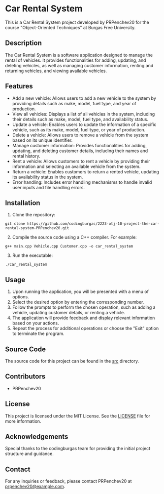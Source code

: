 <!DOCTYPE html>
<html>
<head>
  <meta charset="UTF-8">
</head>
<body>
  <h1>Car Rental System</h1>
  <p>This is a Car Rental System project developed by PRPenchev20 for the course "Object-Oriented Techniques" at Burgas Free University.</p>

  <h2>Description</h2>
  <p>The Car Rental System is a software application designed to manage the rental of vehicles. It provides functionalities for adding, updating, and deleting vehicles, as well as managing customer information, renting and returning vehicles, and viewing available vehicles.</p>

  <h2>Features</h2>
  <ul>
    <li>Add a new vehicle: Allows users to add a new vehicle to the system by providing details such as make, model, fuel type, and year of production.</li>
    <li>View all vehicles: Displays a list of all vehicles in the system, including their details such as make, model, fuel type, and availability status.</li>
    <li>Update a vehicle: Enables users to update the information of a specific vehicle, such as its make, model, fuel type, or year of production.</li>
    <li>Delete a vehicle: Allows users to remove a vehicle from the system based on its unique identifier.</li>
    <li>Manage customer information: Provides functionalities for adding, updating, and deleting customer details, including their names and rental history.</li>
    <li>Rent a vehicle: Allows customers to rent a vehicle by providing their information and selecting an available vehicle from the system.</li>
    <li>Return a vehicle: Enables customers to return a rented vehicle, updating its availability status in the system.</li>
    <li>Error handling: Includes error handling mechanisms to handle invalid user inputs and file handling errors.</li>
  </ul>

  <h2>Installation</h2>
  <ol>
    <li>Clone the repository:</li>
  </ol>
  <pre><code>git clone https://github.com/codingburgas/2223-otj-10-project-the-car-rental-system-PRPenchev20.git</code></pre>
  <ol start="2">
    <li>Compile the source code using a C++ compiler. For example:</li>
  </ol>
  <pre><code>g++ main.cpp Vehicle.cpp Customer.cpp -o car_rental_system</code></pre>
  <ol start="3">
    <li>Run the executable:</li>
  </ol>
  <pre><code>./car_rental_system</code></pre>

  <h2>Usage</h2>
  <ol>
    <li>Upon running the application, you will be presented with a menu of options.</li>
    <li>Select the desired option by entering the corresponding number.</li>
    <li>Follow the prompts to perform the chosen operation, such as adding a vehicle, updating customer details, or renting a vehicle.</li>
    <li>The application will provide feedback and display relevant information based on your actions.</li>
    <li>Repeat the process for additional operations or choose the "Exit" option to terminate the program.</li>
  </ol>

  <h2>Source Code</h2>
  <p>The source code for this project can be found in the <a href="https://github.com/codingburgas/2223-otj-10-project-the-car-rental-system-PRPenchev20/blob/main/project%20files/CarRentalSystem/Source.cpp">src</a> directory.</p>

  <h2>Contributors</h2>
  <ul>
    <li>PRPenchev20</li>
  </ul>

  <h2>License</h2>
  <p>This project is licensed under the MIT License. See the <a href="LICENSE">LICENSE</a> file for more information.</p>

  <h2>Acknowledgements</h2>
  <p>Special thanks to the codingburgas team for providing the initial project structure and guidance.</p>

  <h2>Contact</h2>
  <p>For any inquiries or feedback, please contact PRPenchev20 at <a href="mailto:prpenchev20@example.com">prpenchev20@example.com</a>.</p>
</body>
</html>
